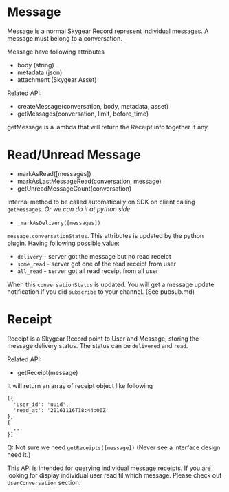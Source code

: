 # Message

Message is a normal Skygear Record represent individual messages. A message
must belong to a conversation.

Message have following attributes

- body (string)
- metadata (json)
- attachment (Skygear Asset)

Related API:

- createMessage(conversation, body, metadata, asset)
- getMessages(conversation, limit, before_time)

getMessage is a lambda that will return the Receipt info together if any.


# Read/Unread Message
- markAsRead([messages])
- markAsLastMessageRead(conversation, message)
- getUnreadMessageCount(conversation)

Internal method to be called automatically on SDK on client calling
`getMessages`. *Or we can do it at python side*
- `_markAsDelivery([messages])`

`message.conversationStatus`. This attributes is updated by the python plugin.
Having following possible value:

- `delivery` - server got the message but no read receipt
- `some_read` - server got one of the read receipt from user
- `all_read` - server got all read receipt from all user

When this `conversationStatus` is updated. You will get a message update
notification if you did `subscribe` to your channel. (See pubsub.md)

# Receipt

Receipt is a Skygear Record point to User and Message, storing the message
delivery status. The status can be `delivered` and `read`.

Related API:
- getReceipt(message)

It will return an array of receipt object like following

```
[{
  'user_id': 'uuid',
  'read_at': '20161116T18:44:00Z'
},
{
  ...
}]
```

Q: Not sure we need `getReceipts([message])` (Never see a interface design
need it.)

This API is intended for querying individual message receipts. If you are
looking for display individual user read til which message. Please check out
`UserConversation` section.
